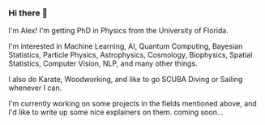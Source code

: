 ### Hi there 👋

I'm Alex! I'm getting PhD in Physics from the University of Florida. 

I'm interested in Machine Learning, AI, Quantum Computing, Bayesian Statistics, Particle Physics, 
Astrophysics, Cosmology, Biophysics, Spatial Statistics, Computer Vision, NLP, and many other things.

I also do Karate, Woodworking, and like to go SCUBA Diving or Sailing whenever I can.

I'm currently working on some projects in the fields mentioned above, and I'd like to write up some nice explainers on them. coming soon...

<!--
**romanflow/romanflow** is a ✨ _special_ ✨ repository because its `README.md` (this file) appears on your GitHub profile.

Here are some ideas to get you started:

- 🔭 I’m currently working on ...
- 🌱 I’m currently learning ...
- 👯 I’m looking to collaborate on ...
- 🤔 I’m looking for help with ...
- 💬 Ask me about ...
- 📫 How to reach me: ...
- 😄 Pronouns: ...
- ⚡ Fun fact: ...
-->
